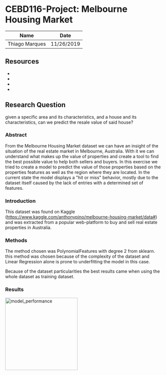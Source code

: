 # CEBD116-Project: Melbourne Housing Market

| Name           | Date          |
| -------------- | ------------- |
| Thiago Marques |   11/26/2019  |

## Resources

 *
 *
 *
 *
 
## Research Question

 given a specific area and its characteristics, and a house and its characteristics, can we predict the resale value of said house?
 
 ### Abstract
 
From the Melbourne Housing Market dataset we can have an insight of the situation of the real estate market in Melbourne, Australia. With it we can understand what makes up the value of properties and create a tool to find the best possible value to help both sellers and buyers. In this exercise we tried to create a model to predict the value of those properties based on the properties features as well as the region where they are located. In the current state the model displays a "hit or miss" behavior, mostly due to the dataset itself caused by the lack of entries with a determined set of features. 

### Introduction

This dataset was found on Kaggle (https://www.kaggle.com/anthonypino/melbourne-housing-market/data#) and was extracted from a popular web-platform to buy and sell real estate properties in Australia.

### Methods

The method chosen was PolynomialFeatures with degree 2 from sklearn. this method was chosen because of the complexity of the dataset and Linear Regression alone is prone to underfitting the model in this case.

Because of the dataset particularities the best results came when using the whole dataset as training dataset.

### Results

<img width="233" alt="model_performance" src="https://user-images.githubusercontent.com/24575360/69679286-c6c15b00-1075-11ea-9f31-5a4811a634d7.png">
